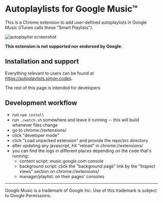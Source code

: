 # Autoplaylists for Google Music™

This is a Chrome extension to add user-defined autoplaylists in Google Music (iTunes calls these "Smart Playlists").

![autoplaylist screenshot](https://i.imgur.com/NQlu84kl.png)

**This extension is not supported nor endorsed by Google.**

## Installation and support
Everything relevant to users can be found at https://autoplaylists.simon.codes.

The rest of this page is intended for developers.

## Development workflow
* run `npm install`
* run `./watch.sh` somewhere and leave it running -- this will build whenever files change
* go to chrome://extensions/
* click "developer mode"
* click "Load unpacked extension" and provide the repo/src directory
* after updating any javascript, hit "reload" in chrome://extensions/
* you can find the logs in different places depending on the code that's running:
    * content script: music.google.com console
    * background script: click the "background page" link by the "Inspect views" section on chrome://extensions/
    * manager/playlist: on their pages' consoles

---
Google Music is a trademark of Google Inc. Use of this trademark is subject to Google Permissions.
